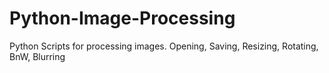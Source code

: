 # Python-Image-Processing
Python Scripts for processing images. Opening, Saving, Resizing, Rotating, BnW, Blurring
